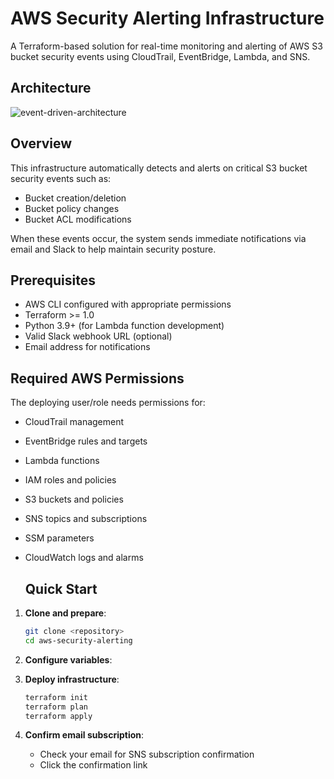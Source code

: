 # AWS Security Alerting Infrastructure

A Terraform-based solution for real-time monitoring and alerting of AWS S3 bucket security events using CloudTrail, EventBridge, Lambda, and SNS.

## Architecture
![event-driven-architecture](https://github.com/user-attachments/assets/124516a6-de50-48f3-8980-91a4247ac587)

## Overview

This infrastructure automatically detects and alerts on critical S3 bucket security events such as:
- Bucket creation/deletion
- Bucket policy changes
- Bucket ACL modifications

When these events occur, the system sends immediate notifications via email and Slack to help maintain security posture.

## Prerequisites

- AWS CLI configured with appropriate permissions
- Terraform >= 1.0
- Python 3.9+ (for Lambda function development)
- Valid Slack webhook URL (optional)
- Email address for notifications

## Required AWS Permissions

The deploying user/role needs permissions for:
- CloudTrail management
- EventBridge rules and targets
- Lambda functions
- IAM roles and policies
- S3 buckets and policies
- SNS topics and subscriptions
- SSM parameters
- CloudWatch logs and alarms

  ## Quick Start

1. **Clone and prepare**:
   ```bash
   git clone <repository>
   cd aws-security-alerting
   ```

2. **Configure variables**:

3. **Deploy infrastructure**:
   ```bash
   terraform init
   terraform plan
   terraform apply
   ```

4. **Confirm email subscription**:
   - Check your email for SNS subscription confirmation
   - Click the confirmation link

